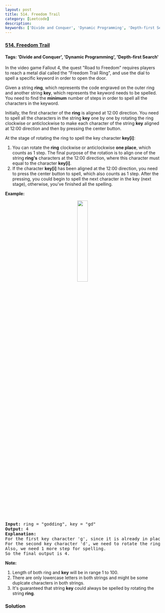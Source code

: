 ```yaml
---
layout: post
title: 514. Freedom Trail
category: [Leetcode]
description: 
keywords: ['Divide and Conquer', 'Dynamic Programming', 'Depth-first Search', 'Leetcode', 'Hard']
---
```

### [514. Freedom Trail](https://leetcode.com/problems/freedom-trail)

#### Tags: 'Divide and Conquer', 'Dynamic Programming', 'Depth-first Search'

<div class="content__u3I1 question-content__JfgR"><div><p>In the video game Fallout 4, the quest "Road to Freedom" requires players to reach a metal dial called the "Freedom Trail Ring", and use the dial to spell a specific keyword in order to open the door.</p>
<p>Given a string <b>ring</b>, which represents the code engraved on the outer ring and another string <b>key</b>, which represents the keyword needs to be spelled. You need to find the <b>minimum</b> number of steps in order to spell all the characters in the keyword.</p>
<p>Initially, the first character of the <b>ring</b> is aligned at 12:00 direction. You need to spell all the characters in the string <b>key</b> one by one by rotating the ring clockwise or anticlockwise to make each character of the string <b>key</b> aligned at 12:00 direction and then by pressing the center button.</p>
<p>At the stage of rotating the ring to spell the key character <b>key[i]</b>:</p>
<ol>
<li>You can rotate the <b>ring</b> clockwise or anticlockwise <b>one place</b>, which counts as 1 step. The final purpose of the rotation is to align one of the string <b>ring's</b> characters at the 12:00 direction, where this character must equal to the character <b>key[i]</b>.</li>
<li>If the character <b>key[i]</b> has been aligned at the 12:00 direction, you need to press the center button to spell, which also counts as 1 step. After the pressing, you could begin to spell the next character in the key (next stage), otherwise, you've finished all the spelling.</li>
</ol>
<p><b>Example:</b></p>
<center><img src="https://assets.leetcode.com/uploads/2018/10/22/ring.jpg" style="width: 26%;"/></center>
 

<pre><b>Input:</b> ring = "godding", key = "gd"
<b>Output:</b> 4
<b>Explanation:</b>
For the first key character 'g', since it is already in place, we just need 1 step to spell this character. 
For the second key character 'd', we need to rotate the ring "godding" anticlockwise by two steps to make it become "ddinggo".
Also, we need 1 more step for spelling.
So the final output is 4.
</pre>
<p><b>Note:</b></p>
<ol>
<li>Length of both ring and <b>key</b> will be in range 1 to 100.</li>
<li>There are only lowercase letters in both strings and might be some duplcate characters in both strings.</li>
<li>It's guaranteed that string <b>key</b> could always be spelled by rotating the string <b>ring</b>.</li>
</ol>
</div></div>

### Solution
